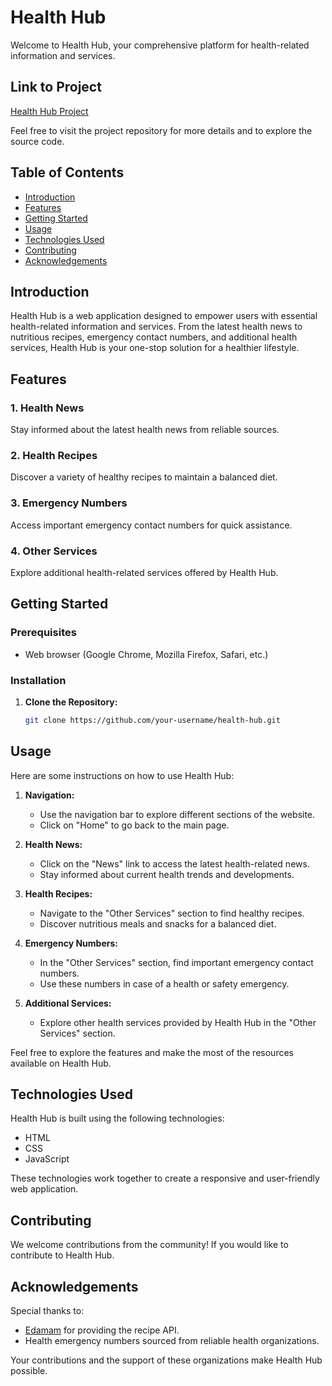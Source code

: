 # Health Hub

Welcome to Health Hub, your comprehensive platform for health-related information and services.

## Link to Project

[Health Hub Project](https://bevel-broad-eater.glitch.me)

Feel free to visit the project repository for more details and to explore the source code.
## Table of Contents
- [Introduction](#introduction)
- [Features](#features)
- [Getting Started](#getting-started)
- [Usage](#usage)
- [Technologies Used](#technologies-used)
- [Contributing](#contributing)
- [Acknowledgements](#acknowledgements)

## Introduction

Health Hub is a web application designed to empower users with essential health-related information and services. From the latest health news to nutritious recipes, emergency contact numbers, and additional health services, Health Hub is your one-stop solution for a healthier lifestyle.

## Features

### 1. Health News
Stay informed about the latest health news from reliable sources.

### 2. Health Recipes
Discover a variety of healthy recipes to maintain a balanced diet.

### 3. Emergency Numbers
Access important emergency contact numbers for quick assistance.

### 4. Other Services
Explore additional health-related services offered by Health Hub.

## Getting Started

### Prerequisites
- Web browser (Google Chrome, Mozilla Firefox, Safari, etc.)

### Installation
1. **Clone the Repository:**
   ```bash
   git clone https://github.com/your-username/health-hub.git

## Usage

Here are some instructions on how to use Health Hub:

1. **Navigation:**
   - Use the navigation bar to explore different sections of the website.
   - Click on "Home" to go back to the main page.

2. **Health News:**
   - Click on the "News" link to access the latest health-related news.
   - Stay informed about current health trends and developments.

3. **Health Recipes:**
   - Navigate to the "Other Services" section to find healthy recipes.
   - Discover nutritious meals and snacks for a balanced diet.

4. **Emergency Numbers:**
   - In the "Other Services" section, find important emergency contact numbers.
   - Use these numbers in case of a health or safety emergency.

5. **Additional Services:**
   - Explore other health services provided by Health Hub in the "Other Services" section.

Feel free to explore the features and make the most of the resources available on Health Hub.

## Technologies Used

Health Hub is built using the following technologies:

- HTML
- CSS
- JavaScript

These technologies work together to create a responsive and user-friendly web application.

## Contributing

We welcome contributions from the community! If you would like to contribute to Health Hub.

## Acknowledgements

Special thanks to:

- [Edamam](https://www.edamam.com/) for providing the recipe API.
- Health emergency numbers sourced from reliable health organizations.

Your contributions and the support of these organizations make Health Hub possible.



